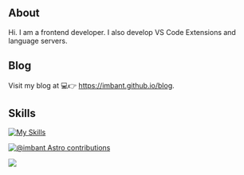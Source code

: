 ## About

Hi. I am a frontend developer. I also develop VS Code Extensions and language servers.

## Blog

Visit my blog at 💻👉 <https://imbant.github.io/blog>.

## Skills

[![My Skills](https://skillicons.dev/icons?i=ts,nodejs,electron,react,vue,vscode)](https://imbant.github.io/blog/)

[![@imbant Astro contributions](https://astro.badg.es/v1/contributor/imbant.svg)](https://astro.badg.es/v1/contributor/imbant/)

![](https://komarev.com/ghpvc/?username=imbant)
